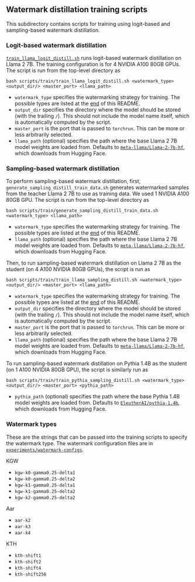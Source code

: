 ## Watermark distillation training scripts

This subdirectory contains scripts for training using logit-based and sampling-based watermark distillation.

### Logit-based watermark distillation

[`train_llama_logit_distill.sh`](train_llama_logit_distill.sh) runs logit-based watermark distillation on Llama 2 7B. The training configuration is for 4 NVIDIA A100 80GB GPUs. The script is run from the top-level directory as
```
bash scripts/train/train_llama_logit_distill.sh <watermark_type> <output_dir/> <master_port> <llama_path>
```
- `watermark_type` specifies the watermarking strategy for training. The possible types are listed at the [end](#watermark-types) of this README.
- `output_dir` specifies the directory where the model should be stored (with the trailing `/`). This should not include the model name itself, which is automatically computed by the script.
- `master_port` is the port that is passed to `torchrun`. This can be more or less arbitrarily selected.
- `llama_path` (optional) specifies the path where the base Llama 2 7B model weights are loaded from. Defaults to [`meta-llama/Llama-2-7b-hf`](https://huggingface.co/meta-llama/Llama-2-7b-hf), which downloads from Hugging Face.

### Sampling-based watermark distillation

To perform sampling-based watermark distillation, first, `generate_sampling_distill_train_data.sh` generates watermarked samples from the teacher Llama 2 7B to use as training data. We used 1 NVIDIA A100 80GB GPU. The script is run from the top-level directory as 
```
bash scripts/train/generate_sampling_distill_train_data.sh <watermark_type> <llama_path>
```
- `watermark_type` specifies the watermarking strategy for training. The possible types are listed at the [end](#watermark-types) of this README.
- `llama_path` (optional) specifies the path where the base Llama 2 7B model weights are loaded from. Defaults to [`meta-llama/Llama-2-7b-hf`](https://huggingface.co/meta-llama/Llama-2-7b-hf), which downloads from Hugging Face.

Then, to run sampling-based watermark distillation on Llama 2 7B as the student (on 4 A100 NVIDIA 80GB GPUs), the script is run as
```
bash scripts/train/train_llama_sampling_distill.sh <watermark_type> <output_dir/> <master_port> <llama_path>
```
- `watermark_type` specifies the watermarking strategy for training. The possible types are listed at the [end](#watermark-types) of this README.
- `output_dir` specifies the directory where the model should be stored (with the trailing `/`). This should not include the model name itself, which is automatically computed by the script.
- `master_port` is the port that is passed to `torchrun`. This can be more or less arbitrarily selected.
- `llama_path` (optional) specifies the path where the base Llama 2 7B model weights are loaded from. Defaults to [`meta-llama/Llama-2-7b-hf`](https://huggingface.co/meta-llama/Llama-2-7b-hf), which downloads from Hugging Face.

To run sampling-based watermark distillation on Pythia 1.4B as the student (on 1 A100 NVIDIA 80GB GPU), the script is similarly run as
```
bash scripts/train/train_pythia_sampling_distill.sh <watermark_type> <output_dir/> <master_port> <pythia_path>
```
- `pythia_path` (optional) specifies the path where the base Pythia 1.4B model weights are loaded from. Defaults to [`EleutherAI/pythia-1.4b`](https://huggingface.co/EleutherAI/pythia-1.4b), which downloads from Hugging Face.

### Watermark types

These are the strings that can be passed into the training scripts to specify the watermark type. The watermark configuration files are in [`experiments/watermark-configs`](/experiments/watermark-configs).

KGW 
- `kgw-k0-gamma0.25-delta1`
- `kgw-k0-gamma0.25-delta2`
- `kgw-k1-gamma0.25-delta1`
- `kgw-k1-gamma0.25-delta2`
- `kgw-k2-gamma0.25-delta2`

Aar
- `aar-k2`
- `aar-k3`
- `aar-k4`

KTH
- `kth-shift1`
- `kth-shift2`
- `kth-shift4`
- `kth-shift256`
